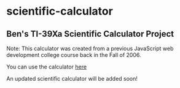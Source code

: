 # scientific-calculator
## Ben's TI-39Xa Scientific Calculator Project

Note: This calculator was created from a previous JavaScript web development college course back in the Fall of 2006. 

You can use the calculator [here](https://stmapman7.github.io/scientific-calculator/)

An updated scientific calculator will be added soon!
